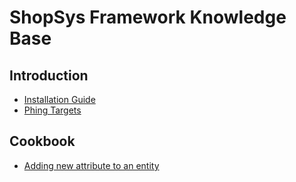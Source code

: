 # ShopSys Framework Knowledge Base

## Introduction
* [Installation Guide](introduction/installation-guide.md)
* [Phing Targets](introduction/phing-targets.md)

## Cookbook
* [Adding new attribute to an entity](cookbook/adding-new-attribute-to-an-entity.md)
